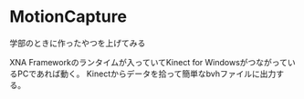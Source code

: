 MotionCapture
=============

学部のときに作ったやつを上げてみる

XNA Frameworkのランタイムが入っていてKinect for WindowsがつながっているPCであれば動く。
Kinectからデータを拾って簡単なbvhファイルに出力する。
